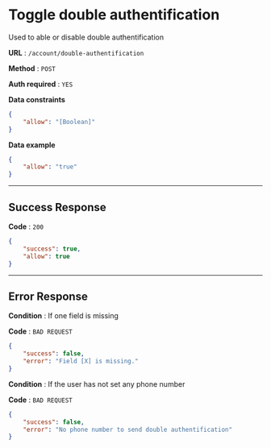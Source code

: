 # Toggle double authentification

Used to able or disable double authentification

**URL** : `/account/double-authentification`

**Method** : `POST`

**Auth required** : `YES`

**Data constraints**

```json
{
    "allow": "[Boolean]"
}
```

**Data example**

```json
{
    "allow": "true"
}
```

---

## Success Response

**Code** : `200`

```json
{
    "success": true,
    "allow": true
}
```

---

## Error Response

**Condition** : If one field is missing

**Code** : `BAD REQUEST`

```json
{
    "success": false,
    "error": "Field [X] is missing."
}
```

**Condition** : If the user has not set any phone number

**Code** : `BAD REQUEST`

```json
{
    "success": false,
    "error": "No phone number to send double authentification"
}
```
